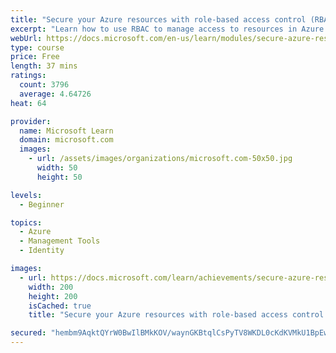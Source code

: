 ```yaml
---
title: "Secure your Azure resources with role-based access control (RBAC)"
excerpt: "Learn how to use RBAC to manage access to resources in Azure."
webUrl: https://docs.microsoft.com/en-us/learn/modules/secure-azure-resources-with-rbac/
type: course
price: Free
length: 37 mins
ratings:
  count: 3796
  average: 4.64726
heat: 64

provider:
  name: Microsoft Learn
  domain: microsoft.com
  images:
    - url: /assets/images/organizations/microsoft.com-50x50.jpg
      width: 50
      height: 50

levels:
  - Beginner

topics:
  - Azure
  - Management Tools
  - Identity

images:
  - url: https://docs.microsoft.com/learn/achievements/secure-azure-resources-with-rbac-social.png
    width: 200
    height: 200
    isCached: true
    title: "Secure your Azure resources with role-based access control (RBAC)"

secured: "hembm9AqktQYrW0BwIlBMkKOV/waynGKBtqlCsPyTV8WKDL0cKdKVMkU1BpEwCFng8Zo2mnCQIMldwsdlLcE7Id+E/d9CtkNQwwK5mZLiPtVrxISFbdceYzTzLorDrTKdl/ODbiTtm+P2whNI3YWiMMAx/b3T40zbZj79nA+gezub5R5x6yILaiR2fFBQCEGec9kgQ1jnPLdMZ0wUn1+8m/e/NBoHGziFg2qBrbcVBXaYP/IEACPk4qTo07f/Bu3WjXGzNJ9cPv9Bn4GyQc5JehFT64E2yCtlFZ+5XqY7rBHXHSf4lGVdFZE6w5CMfTPAvzTSaMD81NHkoq/mz0JZHji58WI9y8BKjAG7cfSexkEeMV/HnA7232nVGXlJRKJjUlodS3G6qWduLPv9f26TQ==;Sq3StIo1a0cIzvy6Y4v5cw=="
---
```


